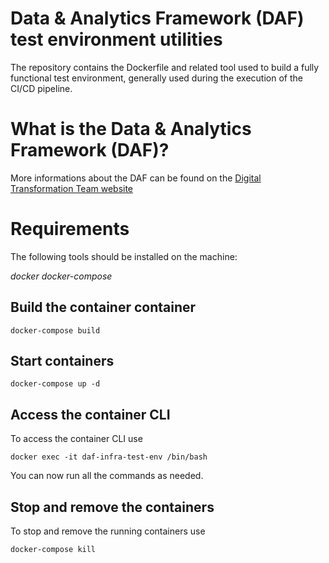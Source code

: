 # Data & Analytics Framework (DAF) test environment utilities

The repository contains the Dockerfile and related tool used to build a fully functional test environment, generally used during the execution of the CI/CD pipeline.

# What is the Data & Analytics Framework (DAF)?

More informations about the DAF can be found on the [Digital Transformation Team website](https://teamdigitale.governo.it/it/projects/daf.htm)

# Requirements

The following tools should be installed on the machine:

*docker*
*docker-compose*

## Build the container container

```shell
docker-compose build
```

## Start containers

```shell
docker-compose up -d
```

## Access the container CLI

To access the container CLI use

```shell
docker exec -it daf-infra-test-env /bin/bash
```

You can now run all the commands as needed.

## Stop and remove the containers

To stop and remove the running containers use

```
docker-compose kill
```
